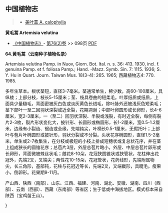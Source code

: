 
## 中国植物志

> * [美叶蒿  A.  calophylla](Artemisia-calophylla-美叶蒿.md)

**黄毛蒿 Artemisia velutina**

* [《中国植物志》](http://www.iplant.cn/frps)- [第76(2)卷](http://www.iplant.cn/frps/vol/76(2)) >> 098页 [PDF](http://www.iplant.cn/frps/pdf/76(2)/098.PDF)

**64.黄毛蒿（云南种子植物名录）**

Artemisia velutina Pamp. in Nuov, Giorn. Bot. Ital. n. s. 36: 413. 1930, incl. f. genuina Pamp. et f. foliosa Pamp.; Hand. -Mazz. Symb. Sin. 7: 1115. 1936; S. Y. Hu in Quart. Journ. Taiwan Mus. 18(3-4): 265. 1965; 西藏植物志4: 770. 1985.

多年生草本。根状茎短，直径3-7毫米。茎通常单生，稀少数，高60-100厘米，具纵棱；上部分枝，枝长5-15厘米；茎、枝具卷曲的短柔毛。叶厚纸质或纸质，上面具少量糙毛，背面密被灰白色或淡灰黄色长绒毛，除叶脉外还被浅灰色短柔毛；茎下部叶一至二回羽状深裂或近全裂，花期凋谢；中部叶卵圆形或长卵形，长4-6厘米，宽2-3厘米，一（至二）回羽状深裂、半裂或浅裂，有时近全裂，每侧有裂片2-3枚，裂片形状变化大，披针形、长圆形或椭圆形，长1-2厘米，宽0.5-1.2厘米，边缘有小裂齿、锯齿或全缘，先端钝尖，叶柄长0.5-1厘米，无假托叶；上部叶与苞片叶椭圆形或披针形，羽状分裂或不分裂。头状花序椭圆形，直径1.5-2毫米，单生或2-7枚集生，在分枝或极短的小枝上排成短穗状或复总状花序，并在茎上组成狭长的圆锥花序；总苞片3层，外层总苞片略小，外层、中层总苞片卵形或长卵形，背面微被蛛丝状毛；雌花8-10朵，花冠狭圆锥状或狭管状，花柱伸出花冠外，先端2叉，叉端尖；两性花10-15朵，花冠管状，花药线形，先端附属物尖，长三角形，基部钝，花柱与花冠近等长，先端2叉，叉端截形，具睫毛。瘦果小，倒卵形。花果期9-11月。

产山西、陕西（南部）、山东、江西、福建、河南、湖北、安徽、湖南、四川（西部）、云南（西部）、西藏（东南部）等省区；生于低或中海拔地区。模式标本采自陕西（宝鸡苗王山）。

}